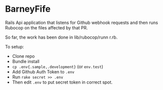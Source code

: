 # BarneyFife

Rails Api application that listens for Github webhook requests and then runs Rubocop on the files affected by that PR.

So far, the work has been done in lib/rubocop/runn r.rb.

To setup:

* Clone repo
* Bundle install
* `cp .env{.sample,.development}` (or `env.test`)
* Add Github Auth Token to `.env`
* Run `rake secret >> .env`
* Then edit `.env` to put secret token in correct spot.

